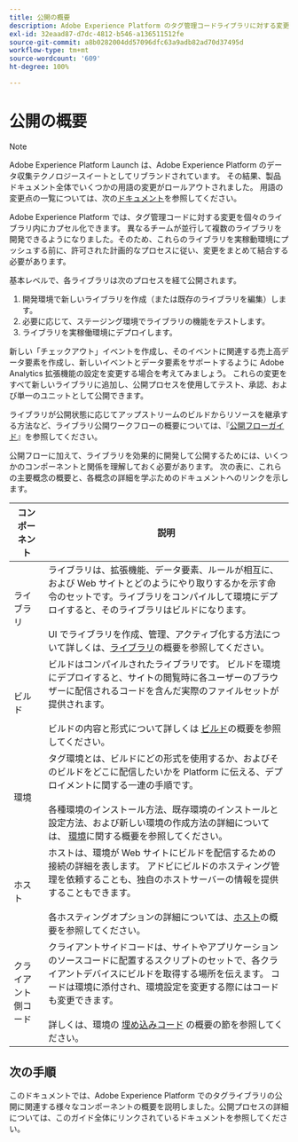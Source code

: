 ```yaml
---
title: 公開の概要
description: Adobe Experience Platform のタグ管理コードライブラリに対する変更を公開するプロセスについて説明します。
exl-id: 32eaad87-d7dc-4812-b546-a136511512fe
source-git-commit: a8b0282004dd57096dfc63a9adb82ad70d37495d
workflow-type: tm+mt
source-wordcount: '609'
ht-degree: 100%

---
```


# 公開の概要

>[!NOTE]
>
>Adobe Experience Platform Launch は、Adobe Experience Platform のデータ収集テクノロジースイートとしてリブランドされています。 その結果、製品ドキュメント全体でいくつかの用語の変更がロールアウトされました。 用語の変更点の一覧については、次の[ドキュメント](../../term-updates.md)を参照してください。

Adobe Experience Platform では、タグ管理コードに対する変更を個々のライブラリ内にカプセル化できます。 異なるチームが並行して複数のライブラリを開発できるようになりました。そのため、これらのライブラリを実稼動環境にプッシュする前に、許可された計画的なプロセスに従い、変更をまとめて結合する必要があります。

基本レベルで、各ライブラリは次のプロセスを経て公開されます。

1. 開発環境で新しいライブラリを作成（または既存のライブラリを編集）します。
1. 必要に応じて、ステージング環境でライブラリの機能をテストします。
1. ライブラリを実稼働環境にデプロイします。

新しい「チェックアウト」イベントを作成し、そのイベントに関連する売上高データ要素を作成し、新しいイベントとデータ要素をサポートするように Adobe Analytics 拡張機能の設定を変更する場合を考えてみましょう。 これらの変更をすべて新しいライブラリに追加し、公開プロセスを使用してテスト、承認、および単一のユニットとして公開できます。

ライブラリが公開状態に応じてアップストリームのビルドからリソースを継承する方法など、ライブラリ公開ワークフローの概要については、『[公開フローガイド](./publishing-flow.md)』を参照してください。

公開フローに加えて、ライブラリを効果的に開発して公開するためには、いくつかのコンポーネントと関係を理解しておく必要があります。 次の表に、これらの主要概念の概要と、各概念の詳細を学ぶためのドキュメントへのリンクを示します。

| コンポーネント | 説明 |
| --- | --- |
| ライブラリ | ライブラリは、拡張機能、データ要素、ルールが相互に、および Web サイトとどのようにやり取りするかを示す命令のセットです。ライブラリをコンパイルして環境にデプロイすると、そのライブラリはビルドになります。<br><br>UI でライブラリを作成、管理、アクティブ化する方法について詳しくは、[ライブラリ](./libraries.md)の概要を参照してください。 |
| ビルド | ビルドはコンパイルされたライブラリです。 ビルドを環境にデプロイすると、サイトの閲覧時に各ユーザーのブラウザーに配信されるコードを含んだ実際のファイルセットが提供されます。<br><br>ビルドの内容と形式について詳しくは [ビルド](./builds.md)の概要を参照してください。 |
| 環境 | タグ環境とは、ビルドにどの形式を使用するか、およびそのビルドをどこに配信したいかを Platform に伝える、デプロイメントに関する一連の手順です。<br><br>各種環境のインストール方法、既存環境のインストールと設定方法、および新しい環境の作成方法の詳細については、 [環境](./environments.md)に関する概要を参照してください。 |
| ホスト | ホストは、環境が Web サイトにビルドを配信するための接続の詳細を表します。 アドビにビルドのホスティング管理を依頼することも、独自のホストサーバーの情報を提供することもできます。<br><br>各ホスティングオプションの詳細については、[ホスト](./hosts/hosts-overview.md)の概要を参照してください。 |
| クライアント側コード | クライアントサイドコードは、サイトやアプリケーションのソースコードに配置するスクリプトのセットで、各クライアントデバイスにビルドを取得する場所を伝えます。 コードは環境に添付され、環境設定を変更する際にはコードも変更できます。<br><br>詳しくは、環境の [埋め込みコード](./environments.md#embed-code) の概要の節を参照してください。 |

## 次の手順

このドキュメントでは、Adobe Experience Platform でのタグライブラリの公開に関連する様々なコンポーネントの概要を説明しました。公開プロセスの詳細については、このガイド全体にリンクされているドキュメントを参照してください。
